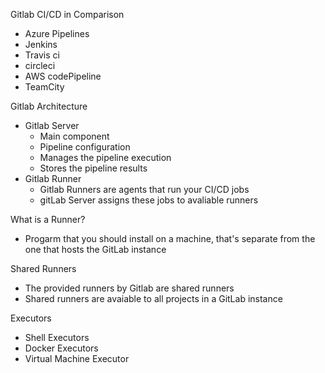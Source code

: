 Gitlab CI/CD in Comparison

+ Azure Pipelines
+ Jenkins
+ Travis ci
+ circleci
+ AWS codePipeline
+ TeamCity

Gitlab Architecture

+ Gitlab Server
  + Main component 
  + Pipeline configuration 
  + Manages the pipeline execution 
  + Stores the pipeline results
+ Gitlab Runner
  + Gitlab Runners are agents that run your CI/CD jobs
  + gitLab Server assigns these jobs to avaliable runners

What is a Runner?

+ Progarm that you should install on a machine, that's separate from the one that hosts the GitLab instance

Shared Runners

+ The provided runners by Gitlab are shared runners
+ Shared runners are avaiable to all projects in a GitLab instance

Executors

+ Shell Executors
+ Docker Executors
+ Virtual Machine Executor





